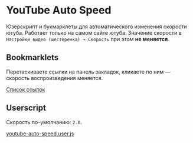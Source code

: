 # YouTube Auto Speed

Юзерскрипт и букмарклеты для автоматического изменения скорости ютуба. Работает только на самом сайте ютуба. Значение скорости в `Настройки видео (шестеренка) → Скорость` при этом **не меняется**. 

## Bookmarklets

Перетаскиваете ссылки на панель закладок, кликаете по ним — скорость воспроизведения меняется.

[Список ссылок](<https://cdn.rawgit.com/pongo/YouTube-Auto-Speed/1f82fb786cf21bf13ff07ffe0297af8d05ad0797/bookmarklets.htm>)

## Userscript

Скорость по-умолчанию: `2.0`.

[youtube-auto-speed.user.js](https://github.com/pongo/YouTube-Auto-Speed/raw/master/youtube-auto-speed.user.js)